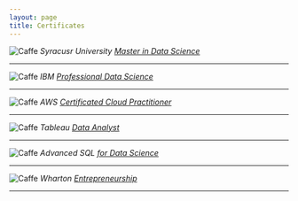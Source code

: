 ```yaml
---
layout: page
title: Certificates
---
```



![Caffe]({{site.baseurl}}/images/ads.png)
*Syracusr University [Master in Data Science](https://www.linkedin.com/in/chenghao-wu-65475917a/detail/overlay-view/urn:li:fsd_profileTreasuryMedia:(ACoAACp4SWABh4XWYduHFo9KqGXVrpc8OXw6YgA,1635455558319)/)*

***

![Caffe]({{site.baseurl}}/images/ibm.jfif)
*IBM [Professional Data Science](https://www.coursera.org/account/accomplishments/professional-cert/FT9QCFTCU98S?utm_source=link&utm_medium=certificate&utm_content=cert_image&utm_campaign=pdf_header_button&utm_product=prof)*

***

![Caffe]({{site.baseurl}}/images/aws.png)
*AWS [Certificated Cloud Practitioner](https://www.credly.com/badges/4d42b753-74ac-4b27-9959-1a65ca3991a3/linked_in_profile)*

***

![Caffe]({{site.baseurl}}/images/tableau.jfif)
*Tableau [Data Analyst](https://www.credly.com/badges/68d55236-10b9-422d-a950-b3938f828ce0?source=linked_in_profile)*

***

![Caffe]({{site.baseurl}}/images/sql.png)
*Advanced SQL [for Data Science](https://www.linkedin.com/in/chenghao-wu-65475917a/detail/overlay-view/urn:li:fsd_profileTreasuryMedia:(ACoAACp4SWABh4XWYduHFo9KqGXVrpc8OXw6YgA,1635455776688)/)*

***

![Caffe]({{site.baseurl}}/images/wharton.jfif)
*Wharton [Entrepreneurship](https://www.coursera.org/account/accomplishments/specialization/certificate/7B4FMJPXNTWM)*

***